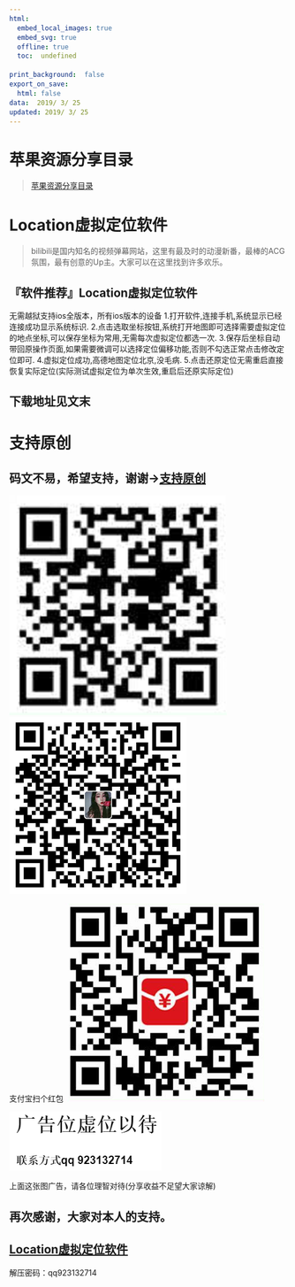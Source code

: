 ```yaml
---
html:
  embed_local_images: true
  embed_svg: true
  offline: true
  toc:  undefined

print_background:  false
export_on_save:
  html: false
data:  2019/ 3/ 25
updated: 2019/ 3/ 25
---
```


# 苹果资源分享目录

> [苹果资源分享目录](https://blog.csdn.net/qq923132714/article/details/86224037 "苹果资源分享目录")


# Location虚拟定位软件
> bilibili是国内知名的视频弹幕网站，这里有最及时的动漫新番，最棒的ACG氛围，最有创意的Up主。大家可以在这里找到许多欢乐。

## 『软件推荐』Location虚拟定位软件

无需越狱支持ios全版本，所有ios版本的设备
1.打开软件,连接手机,系统显示已经连接成功显示系统标识.
2.点击选取坐标按钮,系统打开地图即可选择需要虚拟定位的地点坐标,可以保存坐标为常用,无需每次虚拟定位都选一次.
3.保存后坐标自动带回原操作页面,如果需要微调可以选择定位偏移功能,否则不勾选正常点击修改定位即可.
4.虚拟定位成功,高德地图定位北京,没毛病.
5.点击还原定位无需重启直接恢复实际定位(实际测试虚拟定位为单次生效,重启后还原实际定位)

## 下载地址见文末

# 支持原创


## 码文不易，希望支持，谢谢->**[支持原创](http://blog.csdn.net/qq923132714/article/details/79399145)**
![微信支付](https://raw.githubusercontent.com/923132714/my_picture/master/blog/support/weixin.png)![微信支付](https://raw.githubusercontent.com/923132714/my_picture/master/blog/support/支付宝.png)

支付宝扫个红包
![支付宝扫个红包](https://raw.githubusercontent.com/923132714/my_picture/master/blog/support/扫码领红包.png "扫码领红包")

![广告位](https://raw.githubusercontent.com/923132714/my_picture/master/blog/support/广告位.png "广告")

上面这张图广告，请各位理智对待(分享收益不足望大家谅解)

## 再次感谢，大家对本人的支持。




## [Location虚拟定位软件](http://u16848854.ctfile.net/fs/16848854-356023848 "Location虚拟定位软件")

解压密码：qq923132714
